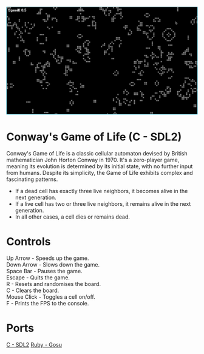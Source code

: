 ![Screenshot](screenshot.png)

# Conway's Game of Life (C - SDL2)
Conway's Game of Life is a classic cellular automaton devised by British mathematician John Horton Conway in 1970. It's a zero-player game, meaning its evolution is determined by its initial state, with no further input from humans. Despite its simplicity, the Game of Life exhibits complex and fascinating patterns.

* If a dead cell has exactly three live neighbors, it becomes alive in the next generation.
* If a live cell has two or three live neighbors, it remains alive in the next generation.
* In all other cases, a cell dies or remains dead.

# Controls
Up Arrow - Speeds up the game.\
Down Arrow - Slows down the game.\
Space Bar - Pauses the game.\
Escape - Quits the game.\
R - Resets and randomises the board.\
C - Clears the board.\
Mouse Click - Toggles a cell on/off.\
F - Prints the FPS to the console.

# Ports
[C - SDL2](C-SDL2)
[Ruby - Gosu](Ruby-Gosu)
